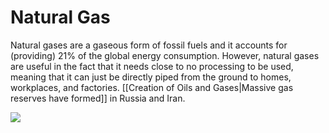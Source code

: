# Natural Gas
Natural gases are a gaseous form of fossil fuels and it accounts for (providing) 21% of the global energy consumption. However, natural gases are useful in the fact that it needs close to no processing to be used, meaning that it can just be directly piped from the ground to homes, workplaces, and factories. [[Creation of Oils and Gases|Massive gas reserves have formed]] in Russia and Iran.

<img src="https://mint-garden.netlify.app/assets/image/natural-gas-proved-reserves.png" style="max-width:100%;height:auto">